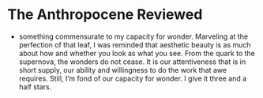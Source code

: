 # The Anthropocene Reviewed
- something commensurate to my capacity for wonder. Marveling at the perfection of that leaf, I was reminded that aesthetic beauty is as much about how and whether you look as what you see. From the quark to the supernova, the wonders do not cease. It is our attentiveness that is in short supply, our ability and willingness to do the work that awe requires. Still, I’m fond of our capacity for wonder. I give it three and a half stars.
